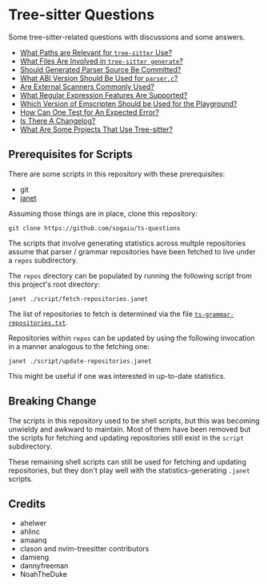 # Tree-sitter Questions

Some tree-sitter-related questions with discussions and some answers.

* [What Paths are Relevant for `tree-sitter`
  Use?](questions/what-paths-are-relevant/README.md)
* [What Files Are Involved in `tree-sitter
  generate`?](questions/generate-subcommand-files/README.md)
* [Should Generated Parser Source Be
  Committed?](questions/should-parser-source-be-committed/README.md)
* [What ABI Version Should Be Used for
  `parser.c`?](questions/what-abi-level-should-be-used/README.md)
* [Are External Scanners Commonly
  Used?](questions/are-external-scanners-common/README.md)
* [What Regular Expression Features Are
  Supported?](questions/what-regex-features-are-supported/README.md)
* [Which Version of Emscripten Should be Used for the
  Playground?](questions/which-version-of-emscripten-should-be-used-for-the-playground/README.md)
* [How Can One Test for An Expected
  Error?](questions/how-to-test-for-an-expected-error/README.md)
* [Is There A Changelog?](questions/is-there-a-changelog/README.md)
* [What Are Some Projects That Use
  Tree-sitter?](questions/what-are-some-projects-that-use-tree-sitter/README.md)

## Prerequisites for Scripts

There are some scripts in this repository with these prerequisites:

* git
* [janet](https://github.com/janet-lang/janet)

Assuming those things are in place, clone this repository:

```
git clone https://github.com/sogaiu/ts-questions
```

The scripts that involve generating statistics across multple
repositories assume that parser / grammar repositories have been
fetched to live under a `repos` subdirectory.

The `repos` directory can be populated by running the following script
from this project's root directory:

```
janet ./script/fetch-repositories.janet
```

The list of repositories to fetch is determined via the file
[`ts-grammar-repositories.txt`](ts-grammar-repositories.txt).

Repositories within `repos` can be updated by using the following
invocation in a manner analogous to the fetching one:

```
janet ./script/update-repositories.janet
```

This might be useful if one was interested in up-to-date statistics.

## Breaking Change

The scripts in this repository used to be shell scripts, but this was
becoming unwieldy and awkward to maintain.  Most of them have been
removed but the scripts for fetching and updating repositories still
exist in the `script` subdirectory.

These remaining shell scripts can still be used for fetching and
updating repositories, but they don't play well with the
statistics-generating `.janet` scripts.

## Credits

* ahelwer
* ahlinc
* amaanq
* clason and nvim-treesitter contributors
* damieng
* dannyfreeman
* NoahTheDuke

